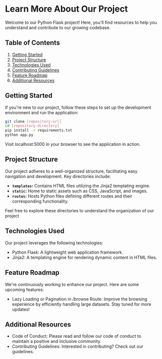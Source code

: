 # Learn More About Our Project

Welcome to our Python Flask project! Here, you'll find resources to help you understand and contribute to our growing codebase.

## Table of Contents

1. [Getting Started](#getting-started)
2. [Project Structure](#project-structure)
3. [Technologies Used](#technologies-used)
4. [Contributing Guidelines](CONTRIBUTING.md)
5. [Feature Roadmap](#feature-roadmap)
6. [Additional Resources](#additional-resources)

## Getting Started

If you're new to our project, follow these steps to set up the development environment and run the application:

```bash
git clone [repository-url]
cd [repository-directory]
pip install -r requirements.txt
python app.py
```
Visit localhost:5000 in your browser to see the application in action.

## Project Structure

Our project adheres to a well-organized structure, facilitating easy navigation and development. Key directories include:

- **`templates`:** Contains HTML files utilizing the Jinja2 templating engine.
- **`static`:** Home to static assets such as CSS, JavaScript, and images.
- **`routes`:** Hosts Python files defining different routes and their corresponding functionality.

Feel free to explore these directories to understand the organization of our project

## Technologies Used
Our project leverages the following technologies:

- Python Flask: A lightweight web application framework.
- Jinja2: A templating engine for rendering dynamic content in HTML files.

## Feature Roadmap

We're continuously working to enhance our project. Here are some upcoming features:

- Lazy Loading or Pagination in /browse Route: Improve the browsing experience by efficiently handling large datasets.
Stay tuned for more updates!

## Additional Resources
- Code of Conduct: Please read and follow our code of conduct to maintain a positive and inclusive community.
- Contributing Guidelines: Interested in contributing? Check out our guidelines.
